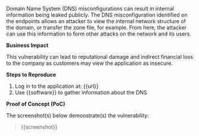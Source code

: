Domain Name System (DNS) misconfigurations can result in internal information being leaked publicly. The DNS misconfiguration identified on the endpoints allows an attacker to view the internal network structure of the domain, or transfer the zone file, for example. From here, the attacker can use this information to form other attacks on the network and its users.

**Business Impact**

This vulnerability can lead to reputational damage and indirect financial loss to the company as customers may view the application as insecure.

**Steps to Reproduce**

1. Log in to the application at: {{url}}
1. Use {{software}} to gather information about the DNS


**Proof of Concept (PoC)**

The screenshot(s) below demonstrate(s) the vulnerability:
>
> {{screenshot}}
